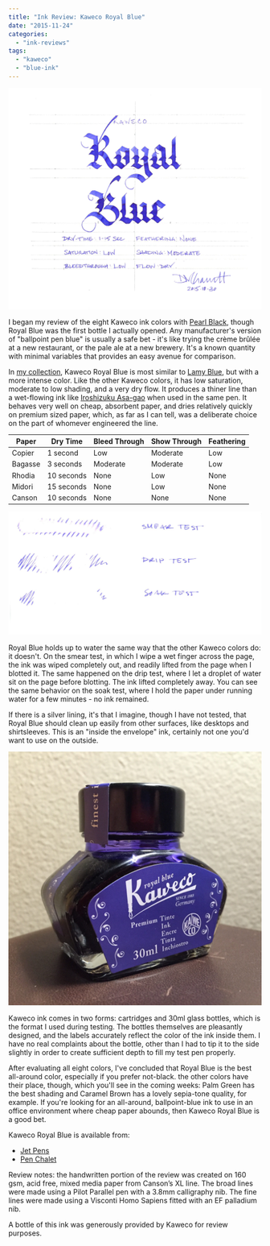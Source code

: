 ```yaml
---
title: "Ink Review: Kaweco Royal Blue"
date: "2015-11-24"
categories: 
  - "ink-reviews"
tags: 
  - "kaweco"
  - "blue-ink"
---
```


![Kaweco Royal Blue](exemplar.jpeg)

I began my review of the eight Kaweco ink colors with [Pearl Black](/blog/2015/10/28/ine-review-kaweco-pearl-black), though Royal Blue was the first bottle I actually opened. Any manufacturer's version of "ballpoint pen blue" is usually a safe bet - it's like trying the crème brûlée at a new restaurant, or the pale ale at a new brewery. It's a known quantity with minimal variables that provides an easy avenue for comparison.

In [my collection](/blog/2015/11/20/inkventory-2015), Kaweco Royal Blue is most similar to [Lamy Blue](/blog/2010/3/6/ink-review-lamy-blue.html), but with a more intense color. Like the other Kaweco colors, it has low saturation, moderate to low shading, and a very dry flow. It produces a thiner line than a wet-flowing ink like [Iroshizuku Asa-gao](/blog/2014/8/3/ink-review-iroshizuku-asagao) when used in the same pen. It behaves very well on cheap, absorbent paper, and dries relatively quickly on premium sized paper, which, as far as I can tell, was a deliberate choice on the part of whomever engineered the line.

| Paper | Dry Time | Bleed Through | Show Through | Feathering |
| --- | --- | --- | --- | --- |
| Copier | 1 second | Low | Moderate | Low |
| Bagasse | 3 seconds | Moderate | Moderate | Low |
| Rhodia | 10 seconds | None | Low | None |
| Midori | 15 seconds | None | Low | None |
| Canson | 10 seconds | None | None | None |

![Water Test](durability.jpeg)

Royal Blue holds up to water the same way that the other Kaweco colors do: it doesn't. On the smear test, in which I wipe a wet finger across the page, the ink was wiped completely out, and readily lifted from the page when I blotted it. The same happened on the drip test, where I let a droplet of water sit on the page before blotting. The ink lifted completely away. You can see the same behavior on the soak test, where I hold the paper under running water for a few minutes - no ink remained.

If there is a silver lining, it's that I imagine, though I have not tested, that Royal Blue should clean up easily from other surfaces, like desktops and shirtsleeves. This is an "inside the envelope" ink, certainly not one you'd want to use on the outside.

![Bottle](bottle.jpg)

Kaweco ink comes in two forms: cartridges and 30ml glass bottles, which is the format I used during testing. The bottles themselves are pleasantly designed, and the labels accurately reflect the color of the ink inside them. I have no real complaints about the bottle, other than I had to tip it to the side slightly in order to create sufficient depth to fill my test pen properly.

After evaluating all eight colors, I've concluded that Royal Blue is the best all-around color, especially if you prefer not-black. the other colors have their place, though, which you'll see in the coming weeks: Palm Green has the best shading and Caramel Brown has a lovely sepia-tone quality, for example. If you're looking for an all-around, ballpoint-blue ink to use in an office environment where cheap paper abounds, then Kaweco Royal Blue is a good bet.

Kaweco Royal Blue is available from:

- [Jet Pens](http://www.jetpens.com/Kaweco-Ink-30-ml-Royal-Blue/pd/11932)
- [Pen Chalet](https://www.penchalet.com/ink_refills/fountain_pen_ink/kaweco_bottle_fountain_pen_ink.html)

Review notes: the handwritten portion of the review was created on 160 gsm, acid free, mixed media paper from Canson’s XL line. The broad lines were made using a Pilot Parallel pen with a 3.8mm calligraphy nib. The fine lines were made using a Visconti Homo Sapiens fitted with an EF palladium nib.

A bottle of this ink was generously provided by Kaweco for review purposes.
